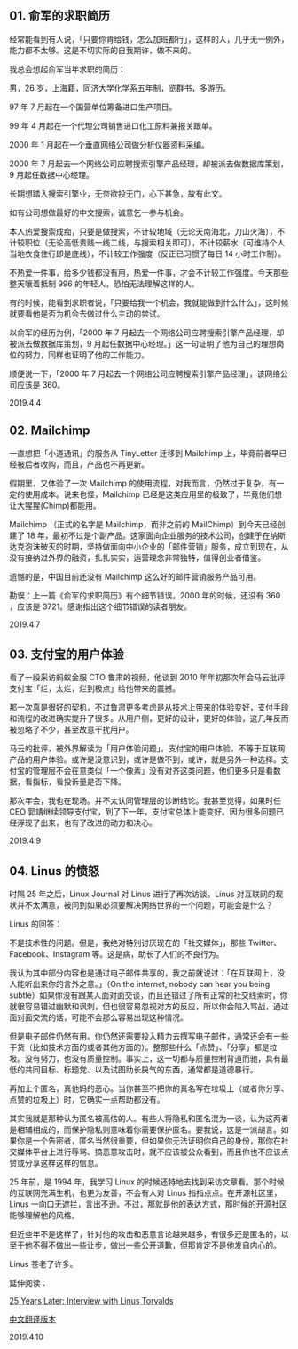 ## 01. 俞军的求职简历

经常能看到有人说，「只要你肯给钱，怎么加班都行」，这样的人，几乎无一例外，能力都不太够。这是不切实际的自我期许，做不来的。

我总会想起俞军当年求职的简历：

男，26 岁，上海籍，同济大学化学系五年制，览群书，多游历。

97 年 7 月起在一个国营单位筹备进口生产项目。

99 年 4 月起在一个代理公司销售进口化工原料兼报关跟单。

2000 年 1 月起在一个垂直网络公司做分析仪器资料采编。

2000 年 7 月起去一个网络公司应聘搜索引擎产品经理，却被派去做数据库策划，9 月起任数据中心经理。

长期想踏入搜索引擎业，无奈欲投无门，心下甚急，故有此文。

如有公司想做最好的中文搜索，诚意乞一参与机会。

本人热爱搜索成痴，只要是做搜索，不计较地域（无论天南海北，刀山火海），不计较职位（无论高低贵贱一线二线，与搜索相关即可），不计较薪水（可维持个人当地衣食住行即是底线），不计较工作强度（反正已习惯了每日 14 小时工作制）。

不热爱一件事，给多少钱都没有用，热爱一件事，才会不计较工作强度。今天那些整天嚷着抵制 996 的年轻人，恐怕无法理解这样的人。

有的时候，能看到求职者说，「只要给我一个机会，我就能做到什么什么」，这时候就要看他是否为机会去做过什么主动的尝试。

以俞军的经历为例，「2000 年 7 月起去一个网络公司应聘搜索引擎产品经理，却被派去做数据库策划，9 月起任数据中心经理。」这一句证明了他为自己的理想岗位的努力，同样也证明了他的工作能力。

顺便说一下，「2000 年 7 月起去一个网络公司应聘搜索引擎产品经理」，该网络公司应该是 360。

2019.4.4

## 02. Mailchimp

一直想把「小道通讯」的服务从 TinyLetter 迁移到 Mailchimp 上，毕竟前者早已经被后者收购，而且，产品也不再更新。

假期里，又体验了一次 Mailchimp 的使用流程，对我而言，仍然过于复杂，有一定的使用成本。说来也怪，Mailchimp 已经是这类应用里的极致了，毕竟他们想让大猩猩(Chimp)都能用。

Mailchimp （正式的名字是 Mailchimp，而非之前的 MailChimp）到今天已经创建了 18 年，最初不过是个副产品。这家面向企业服务的技术公司，创建于在纳斯达克泡沫破灭的时期，坚持做面向中小企业的「邮件营销」服务，成立到现在，从没有接纳过外界的融资，扎扎实实，运营理念非常独特，值得创业者借鉴。

遗憾的是，中国目前还没有 Mailchimp 这么好的邮件营销服务产品可用。
 

勘误：上一篇《俞军的求职简历》有个细节错误，2000 年的时候，还没有 360 ，应该是 3721。感谢指出这个细节错误的读者朋友。

2019.4.7

## 03. 支付宝的用户体验

看了一段采访蚂蚁金服 CTO 鲁肃的视频，他谈到 2010 年年初那次年会马云批评支付宝「烂，太烂，烂到极点」给他带来的震撼。

那一次真是很好的契机，不过鲁肃更多考虑是从技术上带来的体验变好，支付手段和流程的改进确实提升了很多。从用户侧，更好的设计，更好的体验，这几年反而被忽略了不少，甚至故意干扰用户。

马云的批评，被外界解读为「用户体验问题」。支付宝的用户体验，不等于互联网产品的用户体验。或许是没意识到，或许是做不到，或许，就是另外一种选择。支付宝的管理层不会在意类似「一个像素」没有对齐这类问题，他们更多只是看数据，看指标，看投诉量是否下降。

那次年会，我也在现场。并不太认同管理层的诊断结论。我甚至觉得，如果时任 CEO 郭靖继续领导支付宝，到了下一年，支付宝总体上能变好。因为很多问题已经浮现了出来，也有了改进的动力和决心。

2019.4.9

## 04. Linus 的愤怒

时隔 25 年之后，Linux Journal 对 Linus 进行了再次访谈。Linus 对互联网的现状并不太满意，被问到如果必须要解决网络世界的一个问题，可能会是什么？

Linus 的回答：

不是技术性的问题。但是，我绝对特别讨厌现在的「社交媒体」，那些 Twitter、Facebook、Instagram 等。这是病，助长了人们的不良行为。

我认为其中部分内容也是通过电子邮件共享的，我之前就说过：「在互联网上，没人能听出来你的言外之意。」（On the internet, nobody can hear you being subtle）如果你没有跟某人面对面交谈，而且还错过了所有正常的社交线索时，你就很容易错过幽默和讽刺，但也很容易忽视对方的反应，所以你会陷入骂战，通过面对面交流的话，可能不会那么容易出现这种情况。

但是电子邮件仍然有用。你仍然还需要投入精力去撰写电子邮件，通常还会有一些干货（比如技术方面的或者其他方面的）。整那些什么「点赞」、「分享」都是垃圾。没有努力，也没有质量控制。事实上，这一切都与质量控制背道而驰，具有最低的共同目标、标题党、以及试图助长戾气的东西，通常都是道德暴行。

再加上个匿名，真他妈的恶心。当你甚至不把你的真名写在垃圾上（或者你分享、点赞的垃圾上）时，它确实一点帮助都没有。

其实我就是那种认为匿名被高估的人。有些人将隐私和匿名混为一谈，认为这两者是相辅相成的，而保护隐私则意味着你需要保护匿名。要我说，这是一派胡言。如果你是一个告密者，匿名当然很重要，但如果你无法证明你自己的身份，那你在社交媒体平台上进行辱骂、搞恶意攻击时，就不应该被公众看到，而且你也不应该点赞或分享这样这样的信息。

25 年前，是 1994 年，我学习 Linux 的时候还特地去找到采访文章看。那个时候的互联网充满生机，也更为友善，不会有人对 Linus 指指点点。在开源社区里，Linus 一向口无遮拦，言出不逊。不过，那就是他的表达方式，那时候的开源社区能够理解他的风格。

但近些年不是这样了，针对他的攻击和恶意言论越来越多，有很多还是匿名的，以至于他不得不做出一些让步，做出一些公开道歉，但那肯定不是他发自内心的。

Linus 苍老了许多。

延伸阅读：

[25 Years Later: Interview with Linus Torvalds](https://linuxjournal.com/content/25-years-later-interview-linus-torvalds)

[中文翻译版本](https://mp.weixin.qq.com/s/KWC43nTsL134n6VkSD2x4w)

2019.4.10
